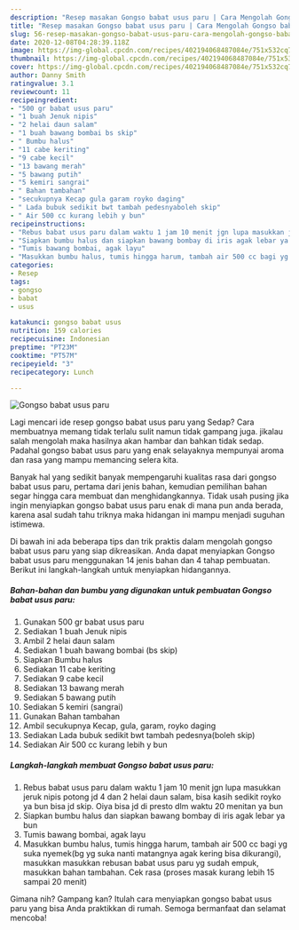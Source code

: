 ```yaml
---
description: "Resep masakan Gongso babat usus paru | Cara Mengolah Gongso babat usus paru Yang Bikin Ngiler"
title: "Resep masakan Gongso babat usus paru | Cara Mengolah Gongso babat usus paru Yang Bikin Ngiler"
slug: 56-resep-masakan-gongso-babat-usus-paru-cara-mengolah-gongso-babat-usus-paru-yang-bikin-ngiler
date: 2020-12-08T04:28:39.118Z
image: https://img-global.cpcdn.com/recipes/402194068487084e/751x532cq70/gongso-babat-usus-paru-foto-resep-utama.jpg
thumbnail: https://img-global.cpcdn.com/recipes/402194068487084e/751x532cq70/gongso-babat-usus-paru-foto-resep-utama.jpg
cover: https://img-global.cpcdn.com/recipes/402194068487084e/751x532cq70/gongso-babat-usus-paru-foto-resep-utama.jpg
author: Danny Smith
ratingvalue: 3.1
reviewcount: 11
recipeingredient:
- "500 gr babat usus paru"
- "1 buah Jenuk nipis"
- "2 helai daun salam"
- "1 buah bawang bombai bs skip"
- " Bumbu halus"
- "11 cabe keriting"
- "9 cabe kecil"
- "13 bawang merah"
- "5 bawang putih"
- "5 kemiri sangrai"
- " Bahan tambahan"
- "secukupnya Kecap gula garam royko daging"
- " Lada bubuk sedikit bwt tambah pedesnyaboleh skip"
- " Air 500 cc kurang lebih y bun"
recipeinstructions:
- "Rebus babat usus paru dalam waktu 1 jam 10 menit jgn lupa masukkan jeruk nipis potong jd 4 dan 2 helai daun salam, bisa kasih sedikit royko ya bun bisa jd skip. Oiya bisa jd di presto dlm waktu 20 menitan ya bun"
- "Siapkan bumbu halus dan siapkan bawang bombay di iris agak lebar ya bun"
- "Tumis bawang bombai, agak layu"
- "Masukkan bumbu halus, tumis hingga harum, tambah air 500 cc bagi yg suka nyemek(bg yg suka nanti matangnya agak kering bisa dikurangi), masukkan masukkan rebusan babat usus paru yg sudah empuk, masukkan bahan tambahan. Cek rasa (proses masak kurang lebih 15 sampai 20 menit)"
categories:
- Resep
tags:
- gongso
- babat
- usus

katakunci: gongso babat usus 
nutrition: 159 calories
recipecuisine: Indonesian
preptime: "PT23M"
cooktime: "PT57M"
recipeyield: "3"
recipecategory: Lunch

---
```



![Gongso babat usus paru](https://img-global.cpcdn.com/recipes/402194068487084e/751x532cq70/gongso-babat-usus-paru-foto-resep-utama.jpg)

Lagi mencari ide resep gongso babat usus paru yang Sedap? Cara membuatnya memang tidak terlalu sulit namun tidak gampang juga. jikalau salah mengolah maka hasilnya akan hambar dan bahkan tidak sedap. Padahal gongso babat usus paru yang enak selayaknya mempunyai aroma dan rasa yang mampu memancing selera kita.



Banyak hal yang sedikit banyak mempengaruhi kualitas rasa dari gongso babat usus paru, pertama dari jenis bahan, kemudian pemilihan bahan segar hingga cara membuat dan menghidangkannya. Tidak usah pusing jika ingin menyiapkan gongso babat usus paru enak di mana pun anda berada, karena asal sudah tahu triknya maka hidangan ini mampu menjadi suguhan istimewa.


Di bawah ini ada beberapa tips dan trik praktis dalam mengolah gongso babat usus paru yang siap dikreasikan. Anda dapat menyiapkan Gongso babat usus paru menggunakan 14 jenis bahan dan 4 tahap pembuatan. Berikut ini langkah-langkah untuk menyiapkan hidangannya.

<!--inarticleads1-->

##### Bahan-bahan dan bumbu yang digunakan untuk pembuatan Gongso babat usus paru:

1. Gunakan 500 gr babat usus paru
1. Sediakan 1 buah Jenuk nipis
1. Ambil 2 helai daun salam
1. Sediakan 1 buah bawang bombai (bs skip)
1. Siapkan  Bumbu halus
1. Sediakan 11 cabe keriting
1. Sediakan 9 cabe kecil
1. Sediakan 13 bawang merah
1. Sediakan 5 bawang putih
1. Sediakan 5 kemiri (sangrai)
1. Gunakan  Bahan tambahan
1. Ambil secukupnya Kecap, gula, garam, royko daging
1. Sediakan  Lada bubuk sedikit bwt tambah pedesnya(boleh skip)
1. Sediakan  Air 500 cc kurang lebih y bun




<!--inarticleads2-->

##### Langkah-langkah membuat Gongso babat usus paru:

1. Rebus babat usus paru dalam waktu 1 jam 10 menit jgn lupa masukkan jeruk nipis potong jd 4 dan 2 helai daun salam, bisa kasih sedikit royko ya bun bisa jd skip. Oiya bisa jd di presto dlm waktu 20 menitan ya bun
1. Siapkan bumbu halus dan siapkan bawang bombay di iris agak lebar ya bun
1. Tumis bawang bombai, agak layu
1. Masukkan bumbu halus, tumis hingga harum, tambah air 500 cc bagi yg suka nyemek(bg yg suka nanti matangnya agak kering bisa dikurangi), masukkan masukkan rebusan babat usus paru yg sudah empuk, masukkan bahan tambahan. Cek rasa (proses masak kurang lebih 15 sampai 20 menit)




Gimana nih? Gampang kan? Itulah cara menyiapkan gongso babat usus paru yang bisa Anda praktikkan di rumah. Semoga bermanfaat dan selamat mencoba!
